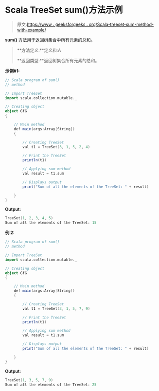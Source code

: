 # Scala TreeSet sum()方法示例

> 原文:[https://www . geeksforgeeks . org/Scala-treeset-sum-method-with-example/](https://www.geeksforgeeks.org/scala-treeset-sum-method-with-example/)

**sum()** 方法用于返回树集合中所有元素的总和。

> **方法定义:**定义和:A
> 
> **返回类型:**返回树集合所有元素的总和。

**示例#1:**

```scala
// Scala program of sum() 
// method 

// Import TreeSet
import scala.collection.mutable._

// Creating object 
object GfG 
{ 

    // Main method 
    def main(args:Array[String]) 
    { 

        // Creating TreeSet
        val t1 = TreeSet(3, 1, 5, 2, 4)  

        // Print the TreeSet 
        println(t1) 

        // Applying sum method  
        val result = t1.sum

        // Displays output  
        print("Sum of all the elements of the TreeSet: " + result) 

    } 
} 
```

**Output:**

```scala
TreeSet(1, 2, 3, 4, 5)
Sum of all the elements of the TreeSet: 15

```

**例 2:**

```scala
// Scala program of sum() 
// method 

// Import TreeSet
import scala.collection.mutable._

// Creating object 
object GfG 
{ 

    // Main method 
    def main(args:Array[String]) 
    { 

        // Creating TreeSet
        val t1 = TreeSet(3, 1, 5, 7, 9)  

        // Print the TreeSet 
        println(t1) 

        // Applying sum method  
        val result = t1.sum

        // Displays output  
        print("Sum of all the elements of the TreeSet: " + result) 

    } 
} 
```

**Output:**

```scala
TreeSet(1, 3, 5, 7, 9)
Sum of all the elements of the TreeSet: 25

```